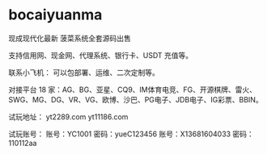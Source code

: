 # bocaiyuanma

现成现代化最新 菠菜系统全套源码出售

支持信用网、现金网、代理系统、银行卡、USDT 充值等。

联系小飞机：
可以包部署、运维、二次定制等。

对接平台 18 家：AG、BG、亚星、CQ9、IM体育电竞、FG、开源棋牌、雷火、SWG、MG、DG、VR、VG、欧博、沙巴、PG电子、JDB电子、IG彩票、BBIN。

试玩地址：
yt2289.com
yt11186.com

试玩账号：
账号：YC1001 密码：yueC123456
账号：X13681604033 密码：110112aa



